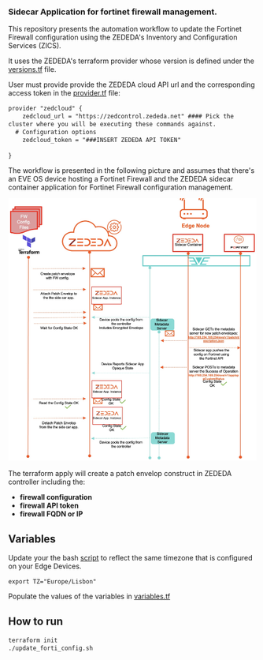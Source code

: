 ### Sidecar Application for fortinet firewall management.

This repository presents the automation workflow to update the Fortinet Firewall configuration using the ZEDEDA's Inventory and Configuration Services (ZICS).

It uses the ZEDEDA's terraform provider whose version is defined under the [versions.tf](./versions.tf) file.

User must provide provide the ZEDEDA cloud API url and the corresponding access token in the [provider.tf](./provider.tf) file:

```
provider "zedcloud" {
    zedcloud_url = "https://zedcontrol.zededa.net" #### Pick the cluster where you will be executing these commands against.
  # Configuration options
    zedcloud_token = "###INSERT ZEDEDA API TOKEN"

}
```

The workflow is presented in the following picture and assumes that there's an EVE OS device hosting a Fortinet Firewall and the ZEDEDA sidecar container application for Fortinet Firewall configuration management.

![image](./images/config_mgmt_workflow.jpg)


The terraform apply will create a patch envelop construct in ZEDEDA controller including the:
- **firewall configuration**
- **firewall API token**
- **firewall FQDN or IP**

## Variables

Update your the bash [script](./update_forti_config.sh) to reflect the same timezone that is configured on your Edge Devices.

````
export TZ="Europe/Lisbon"
````

Populate the values of the variables in [variables.tf](./variables.tf)


## How to run
````
terraform init
./update_forti_config.sh
````

